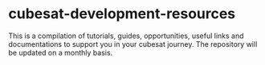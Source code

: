 # cubesat-development-resources
This is a compilation of tutorials, guides, opportunities, useful links and documentations to support you in your cubesat journey. The repository will be updated on a monthly basis.
